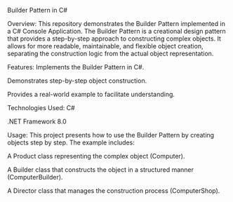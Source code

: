 Builder Pattern in C#

Overview:
This repository demonstrates the Builder Pattern implemented in a C# Console Application. The Builder Pattern is a creational design pattern that provides a step-by-step approach to constructing complex objects. It allows for more readable, maintainable, and flexible object creation, separating the construction logic from the actual object representation.

Features:
Implements the Builder Pattern in C#.

Demonstrates step-by-step object construction.

Provides a real-world example to facilitate understanding.

Technologies Used:
C#

.NET Framework 8.0

Usage:
This project presents how to use the Builder Pattern by creating objects step by step. The example includes:

A Product class representing the complex object (Computer).

A Builder class that constructs the object in a structured manner (ComputerBuilder).

A Director class that manages the construction process (ComputerShop).
